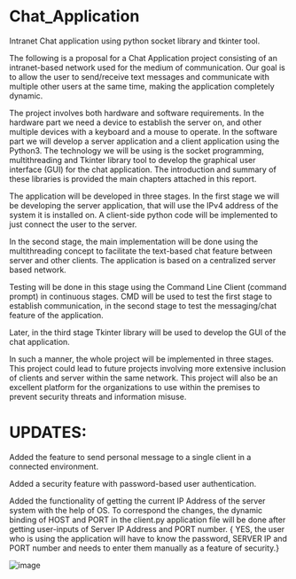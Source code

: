 # Chat_Application
Intranet Chat application using python socket library and tkinter tool.

The following is a proposal for a Chat Application project consisting of an intranet-based network used for the medium of communication. Our goal is to allow the user to send/receive text messages and communicate with multiple other users at the same time, making the application completely dynamic. 

The project involves both hardware and software requirements. In the hardware part we need a device to establish the server on, and other multiple devices with a keyboard and a mouse to operate. In the software part we will develop a server application and a client application using the Python3. The technology we will be using is the socket programming, multithreading and Tkinter library tool to develop the graphical user interface (GUI) for the chat application. The introduction and summary of these libraries is provided the main chapters attached in this report.

The application will be developed in three stages. In the first stage we will be developing the server application, that will use the IPv4 address of the system it is installed on. A client-side python code will be implemented to just connect the user to the server.

In the second stage, the main implementation will be done using the multithreading concept to facilitate the text-based chat feature between server and other clients. The application is based on a centralized server based network. 

Testing will be done in this stage using the Command Line Client (command prompt) in continuous stages. CMD will be used to test the first stage to establish communication, in the second stage to test the messaging/chat feature of the application.

Later, in the third stage Tkinter library will be used to develop the GUI of the chat application.

In such a manner, the whole project will be implemented in three stages. This project could lead to future projects involving more extensive inclusion of clients and server within the same network. This project will also be an excellent platform for the organizations to use within the premises to prevent security threats and information misuse.

# UPDATES:

Added the feature to send personal message to a single client in a connected environment.

Added a security feature with password-based user authentication.

Added the functionality of getting the current IP Address of the server system with the help of OS.
To correspond the changes, the dynamic binding of HOST and PORT in the client.py application file will be done after getting user-inputs of Server IP Address and PORT number. { YES, the user who is using the application will have to know the password, SERVER IP and PORT number and needs to enter them manually as a feature of security.}

![image](https://github.com/Projects-Shobhit/Chat_Application/assets/75949429/b13728bc-2a49-49b0-abaa-61973cdcb60e)

